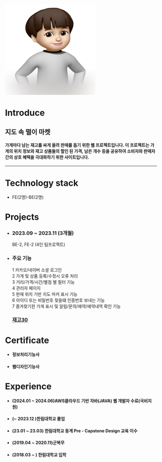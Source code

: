 <img src=image.jpg width=300 height=300>    

# Introduce   
## 지도 속 떨이 마켓      
#### 가게마다 남는 재고를 싸게 올려 판매를 돕기 위한 웹 프로젝트입니다. 이 프로젝트는 가게의 위치 정보와 재고 상품들의 할인 된 가격, 남은 개수 등을 공유하여 소비자와 판매자 간의 상호 혜택을 극대화하기 위한 사이트입니다.   
---
# Technology stack  
* FE(2명)-BE(2명)   

# Projects   
* ### 2023.09 ~ 2023.11 (3개월)
  BE-2, FE-2 (4인 팀프로젝트)
* ### 주요 기능   
  1 카카오/네이버 소셜 로그인   
  2 가게 및 상품 등록/수정시 오류 처리   
  3 거리/가격/시간/별점 별 필터 기능  
  4 관리자 페이지   
  5 현재 위치 기반 지도 마커 표시 기능   
  6 아이디 또는 비밀번호 찾을떄 인증번호 보내는 기능    
  7 즐겨찾기한 가게 표시 및 알림/문의/예약/예약내역 확인 기능   
  ### [재고30][github]
# Certificate   
* #### 정보처리기능사
* #### 웹디자인기능사     

# Experience  
* #### (2024.01 ~ 2024.06)AWS클라우드 기반 자바(JAVA) 웹 개발자 수료(국비지원)
* #### (~ 2023.12 )한림대학교 졸업
* #### (23.01 ~ 23.03) 한림대학교 동계 Pre - Capstone Design 교육 이수
* #### (2019.04 ~ 2020.11)군복무
* #### (2018.03 ~ ) 한림대학교 입학




 [github]: https://youtu.be/ReAkQWKRqVc
